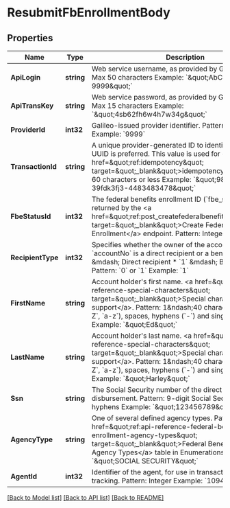 # ResubmitFbEnrollmentBody

## Properties
Name | Type | Description | Notes
------------ | ------------- | ------------- | -------------
**ApiLogin** | **string** | Web service username, as provided by Galileo. Pattern: Max 50 characters Example: &#x60;\&quot;AbC123-9999\&quot;&#x60; | [default to AbC123-9999]
**ApiTransKey** | **string** | Web service password, as provided by Galileo. Pattern: Max 15 characters Example: &#x60;\&quot;4sb62fh6w4h7w34g\&quot;&#x60; | [default to 4sb62fh6w4h7w34g]
**ProviderId** | **int32** | Galileo-issued provider identifier. Pattern: Max 10 digits Example: &#x60;9999&#x60; | [default to 9999]
**TransactionId** | **string** | A unique provider-generated ID to identify this API call. A UUID is preferred. This value is used for &lt;a href&#x3D;\&quot;ref:idempotency\&quot; target&#x3D;\&quot;_blank\&quot;&gt;idempotency&lt;/a&gt;. Pattern: 60 characters or less Example: &#x60;\&quot;9845dk-39fdk3fj3-4483483478\&quot;&#x60; | [default to 123e4567-e89b-12d3-a456-426614174000]
**FbeStatusId** | **int32** | The federal benefits enrollment ID (&#x60;fbe_status_id&#x60;) as returned by the &lt;a href&#x3D;\&quot;ref:post_createfederalbenefitenrollment\&quot; target&#x3D;\&quot;_blank\&quot;&gt;Create Federal Benefit Enrollment&lt;/a&gt; endpoint. Pattern: Integer Example: &#x60;1&#x60; | [default to 1]
**RecipientType** | **int32** | Specifies whether the owner of the account in &#x60;accountNo&#x60; is a direct recipient or a beneficiary: * &#x60;0&#x60; &amp;mdash; Direct recipient * &#x60;1&#x60; &amp;mdash; Beneficiary  Pattern: &#x60;0&#x60; or &#x60;1&#x60; Example: &#x60;1&#x60; | [default to null]
**FirstName** | **string** | Account holder&#x27;s first name. &lt;a href&#x3D;\&quot;ref:api-reference-special-characters\&quot; target&#x3D;\&quot;_blank\&quot;&gt;Special character support&lt;/a&gt;. Pattern: 1&amp;ndash;40 characters: letters (&#x60;A-Z&#x60;, &#x60;a-z&#x60;), spaces, hyphens (&#x60;-&#x60;) and single quotes (&#x60;&#x27;&#x60;) Example: &#x60;\&quot;Ed\&quot;&#x60; | [default to Ed]
**LastName** | **string** | Account holder&#x27;s last name. &lt;a href&#x3D;\&quot;ref:api-reference-special-characters\&quot; target&#x3D;\&quot;_blank\&quot;&gt;Special character support&lt;/a&gt;. Pattern: 1&amp;ndash;40 characters: letters (&#x60;A-Z&#x60;, &#x60;a-z&#x60;), spaces, hyphens (&#x60;-&#x60;) and single quotes (&#x60;&#x27;&#x60;) Example: &#x60;\&quot;Harley\&quot;&#x60; | [default to Harley]
**Ssn** | **string** | The Social Security number of the direct recipient of the disbursement. Pattern: 9-digit Social Security number, no hyphens Example: &#x60;\&quot;123456789\&quot;&#x60; | [default to 123456789]
**AgencyType** | **string** | One of several defined agency types. Pattern: See the &lt;a href&#x3D;\&quot;ref:api-reference-federal-benefit-enrollment-agency-types\&quot; target&#x3D;\&quot;_blank\&quot;&gt;Federal Benefit Enrollment Agency Types&lt;/a&gt; table in Enumerations. Example: &#x60;\&quot;SOCIAL SECURITY\&quot;&#x60; | [default to SOCIAL SECURITY]
**AgentId** | **int32** | Identifier of the agent, for use in transaction reporting and tracking. Pattern: Integer Example: &#x60;109405&#x60; | [optional] [default to null]

[[Back to Model list]](../README.md#documentation-for-models) [[Back to API list]](../README.md#documentation-for-api-endpoints) [[Back to README]](../README.md)

